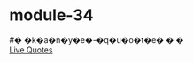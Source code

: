 # module-34
#� �k�a�n�y�e�-�q�u�o�t�e�
�
�
</br>
<a href="https://erobinofficial.github.io/kanye-quote/">Live Quotes</a>

